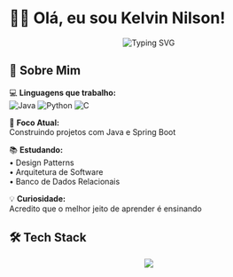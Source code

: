 # 👨‍💻 Olá, eu sou Kelvin Nilson!

<div align="center">
  <img src="https://readme-typing-svg.demolab.com?font=Fira+Code&pause=1000&color=5C7AFF&width=435&lines=Desenvolvedor+Java+Intermediário;Apaixonado+por+Backend;Aprendendo+Python+e+C;Focado+em+Boas+Práticas" alt="Typing SVG" />
</div>

## 🧠 Sobre Mim

💻 **Linguagens que trabalho:**  
![Java](https://img.shields.io/badge/Java-Intermediário-007396?logo=java&logoColor=white)
![Python](https://img.shields.io/badge/Python-Básico-3776AB?logo=python&logoColor=white)
![C](https://img.shields.io/badge/C-Básico-A8B9CC?logo=c&logoColor=black)

🎯 **Foco Atual:**  
Construindo projetos com Java e Spring Boot

📚 **Estudando:**  
• Design Patterns  
• Arquitetura de Software  
• Banco de Dados Relacionais

💡 **Curiosidade:**  
Acredito que o melhor jeito de aprender é ensinando

## 🛠️ Tech Stack

<p align="center">
  <img src="https://skillicons.dev/icons?i=java,python,c,git,github,vscode&perline=6" />
</p>
